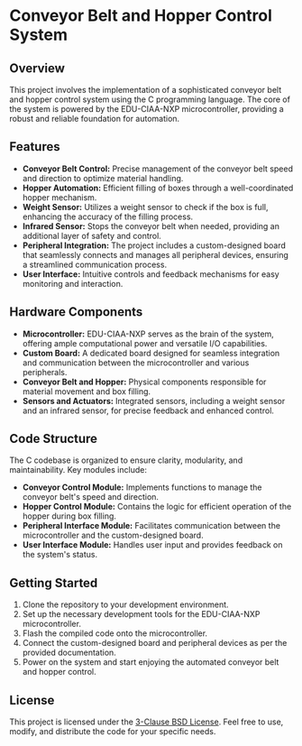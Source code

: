 # Conveyor Belt and Hopper Control System

## Overview

This project involves the implementation of a sophisticated conveyor belt and hopper control system using the C programming language. The core of the system is powered by the EDU-CIAA-NXP microcontroller, providing a robust and reliable foundation for automation.

## Features

- **Conveyor Belt Control:** Precise management of the conveyor belt speed and direction to optimize material handling.
- **Hopper Automation:** Efficient filling of boxes through a well-coordinated hopper mechanism.
- **Weight Sensor:** Utilizes a weight sensor to check if the box is full, enhancing the accuracy of the filling process.
- **Infrared Sensor:** Stops the conveyor belt when needed, providing an additional layer of safety and control.
- **Peripheral Integration:** The project includes a custom-designed board that seamlessly connects and manages all peripheral devices, ensuring a streamlined communication process.
- **User Interface:** Intuitive controls and feedback mechanisms for easy monitoring and interaction.

## Hardware Components

- **Microcontroller:** EDU-CIAA-NXP serves as the brain of the system, offering ample computational power and versatile I/O capabilities.
- **Custom Board:** A dedicated board designed for seamless integration and communication between the microcontroller and various peripherals.
- **Conveyor Belt and Hopper:** Physical components responsible for material movement and box filling.
- **Sensors and Actuators:** Integrated sensors, including a weight sensor and an infrared sensor, for precise feedback and enhanced control.

## Code Structure

The C codebase is organized to ensure clarity, modularity, and maintainability. Key modules include:

- **Conveyor Control Module:** Implements functions to manage the conveyor belt's speed and direction.
- **Hopper Control Module:** Contains the logic for efficient operation of the hopper during box filling.
- **Peripheral Interface Module:** Facilitates communication between the microcontroller and the custom-designed board.
- **User Interface Module:** Handles user input and provides feedback on the system's status.

## Getting Started

1. Clone the repository to your development environment.
2. Set up the necessary development tools for the EDU-CIAA-NXP microcontroller.
3. Flash the compiled code onto the microcontroller.
4. Connect the custom-designed board and peripheral devices as per the provided documentation.
5. Power on the system and start enjoying the automated conveyor belt and hopper control.


## License

This project is licensed under the [3-Clause BSD License](https://opensource.org/licenses/BSD-3-Clause). Feel free to use, modify, and distribute the code for your specific needs.
